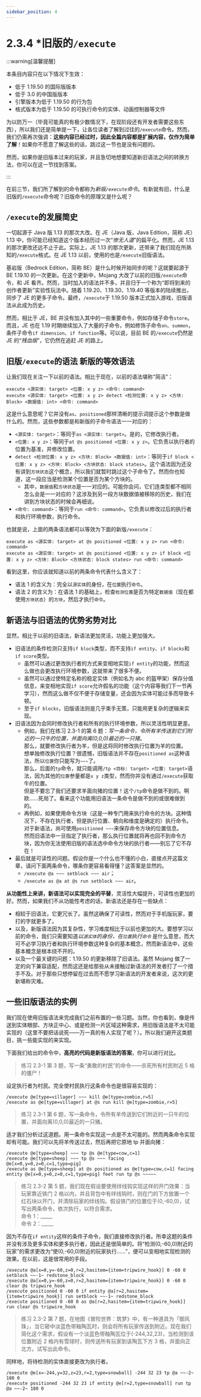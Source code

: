 ```yaml
---
sidebar_position: 4
---
```


# 2.3.4 *旧版的`/execute`

:::warning[温馨提醒]

本条目内容只在以下情况下生效：

- 低于 1.19.50 的国际版版本
- 低于 3.0 的中国版版本
- 引擎版本为低于 1.19.50 的行为包
- 格式版本为低于 1.19.50 的可执行命令的实体、动画控制器等文件

为以防万一（毕竟可能真的有极少数情况下，在现阶段还有开发者需要这些东西），所以我们还是简单提一下，让各位读者了解到过往的`/execute`命令。然而，我们仍需再次强调：**这些内容已经过时，因此全篇内容都是扩展内容，仅作为简单了解**！如果你不愿意了解这些的话，跳过这一节也是没有问题的。

然而，如果你是旧版本过来的玩家，并且急切地想要知道新旧语法之间的转换方法，你可以在这一节找到答案。

:::

在前三节，我们所了解到的命令都称为*新版`/execute`命令*。有新就有旧，什么是旧版的`/execute`命令呢？旧版命令的原理又是什么呢？

## `/execute`的发展简史

一切起源于 Java 版 1.13 的那次大改。在 JE（Java 版，Java Edition，简称 JE）1.13 中，你可能已经知道这个版本经历过一次“*惨无人道*”的扁平化。然而，JE 1.13 的那次更改还远不止于此。实际上，JE 1.13 的那次更新，还带来了我们现在所熟知的`/execute`格式。在 JE 1.13 以前，使用的也是`/execute`旧版语法。

基岩版（Bedrock Edition，简称 BE）是什么时候开始同步的呢？这就要起源于 BE 1.19.10 的一次更新。在这个更新中，Mojang 大改了以前的旧版`/execute`命令，和 JE 看齐。然而，当时加入的语法并不多，并且归于一个称为“即将到来的创作者更新”实验性玩法中。随着 1.19.20、1.19.30、1.19.40 等版本的陆续推出，同步了 JE 的更多子命令。最终，`/execute`于 1.19.50 版本正式加入游戏，旧版语法从此成为历史。

然而，相比于 JE，BE 并没有加入其中的一些重要命令，例如存储子命令`store`。而且，JE 也在 1.19 时期继续加入了大量的子命令，例如修饰子命令`on`、`summon`，条件子命令`if dimension`、`if function`等。可以说，目前 BE 的`/execute`仍然是 JE 的“*残血版*”，它仍然在追赶 JE 的路上。

## 旧版`/execute`的语法 新版的等效语法

让我们现在关注一下以前的语法。相比于现在，以前的语法堪称“简洁”：

```mcfunction title="旧版/execute语法" showLineNumber
execute <源实体: target> <位置: x y z> <命令: command>
execute <源实体: target> <位置: x y z> detect <检测位置: x y z> <方块: Block> <数据值: int> <命令: command>
```

这是什么意思呢？它并没有`as`、`positioned`那样清晰的提示词提示这个参数是做什么的。然而，这些参数都是和新版的子命令语法一一对应的：

- `<源实体: target>`：等同于`as <源实体: target>`。是的，它修改执行者。
- `<位置: x y z>`：等同于`at @s positioned <位置: x y z>`。它负责以执行者的位置为基准，并修改位置。
- `detect <检测位置: x y z> <方块: Block> <数据值: int>`：等同于`if block <位置: x y z> <方块: Block> <方块状态: block states>`。这个语法因为还没有讲到`方块状态`这个概念，所以我们就暂时跳过这个子命令了。然而你也知道，这一段应当是检测某个位置是否为某个方块的。
  - 其中，`数据值`和`方块状态`是一一对应的。可能你会问，它们连类型都不相同怎么会是一一对应的？这涉及到另一段方块数据值被移除的历史，我们在讲到方块状态的时候会再细说。
- `<命令: command>`：等同于`run <命令: command>`。它负责以修改过后的执行者和执行环境参数，执行命令。

也就是说，上面的两条语法都可以等效为下面的新版`/execute`：

```mcfunction title="等效的新版/execute语法" showLineNumber
execute as <源实体: target> at @s positioned <位置: x y z> run <命令: command>
execute as <源实体: target> at @s positioned <位置: x y z> if block <位置: x y z> <方块: Block> <方块状态: block states> run <命令: command>
```

看到这里，你应该就知道以前的两条命令代表什么含义了：

- 语法 1 的含义为：完全以`源实体`的身份，在`位置`执行`命令`。
- 语法 2 的含义为：在语法 1 的基础上，检查`检测位置`是否为特定`数据值`（现在都使用`方块状态`）的`方块`，然后才执行`命令`。

## 新语法与旧语法的优势劣势对比

显然，相比于以前的旧语法，新语法更加灵活，功能上更加强大。

- 旧语法的条件检测只支持`if block`类型，而不支持`if entity`、`if blocks`和`if score`类型。
  - 虽然可以通过更改执行者的方式来变相地实现`if entity`的功能，然而这么做也会更改执行环境参数，这就带来了很多不便。
  - 虽然可以通过使特定名称的稳定实体（例如名为 abc 的盔甲架）保存分值信息，来变相地实现`if score`允许假名的功能（这个内容等我们下一节再学习），然而这么做不仅不便于存储变量，还会因为实体可能过多而导致卡顿。
  - 至于`if blocks`，旧版语法则是几乎束手无策，只能用更复杂的逻辑来实现。
- 旧语法因为会同时修改执行者和所有的执行环境参数，所以灵活性明显更差。
  - 例如，我们在练习 2.3-1 的第 6 题：*写一条命令，令所有羊传送到它们附近的一只牛的位置，并面向离(0,0,0)最近的一只猪*。  
    那么，就要修改执行者为羊，但是这将同时修改执行位置为羊的位置。  
    想单独修改执行位置？很遗憾，旧版语法并不存在`positioned as`这种语法，所以`位置`你只能写为`~~~`了。  
    那么，后面的`tp`命令，就只能调用`/tp <目标: target> <位置: target>`语法，因为其他的`位置`参量都是`x y z`类型，然而你并没有通过`/execute`获取牛的位置。  
    但是不要忘了我们还要求羊面向猪的位置！这个`/tp`命令是做不到的。啊欧……死局了。看来这个功能用旧语法一条命令是做不到的或很难做到的。
  - 再例如，如果使用命令方块（这是一种专门用来执行命令的方块。这种情况下，不存在执行者，但是执行位置、朝向和维度是确定的）执行命令。  
    对于新语法，尚可使用`positioned ~~~`来保存命令方块的位置信息。  
    然而旧语法中一旦指定了执行者，那么执行位置就将再也回不到命令方块，因为你无法使用旧版的语法选中命令方块的执行者——别忘了它不存在！
- 最后就是可读性的问题。假设你是一个什么也不懂的小白，直接点开这篇文章，请问下面两条命令，哪条你更容易看得懂？这答案是显然的。
  - `/execute @a ~~~ setblock ~~~ air`；
  - `/execute as @a at @s run setblock ~~~ air`。

**从功能性上来讲，新语法可以实现完全的平替**，灵活性大幅提升，可读性也更加的好。然而，如果我们不从功能性考虑的话，新语法还是存在一些缺点：

- 相较于旧语法，它更冗长了。虽然这确保了可读性，然而对于手机版玩家，要打的字就更多了。
- 以及，新版语法因为其复杂性，学习难度相比于以前也更加的大。要想学习以前的命令，我们只需要知道*以`源实体`的身份，在`位置`执行`命令`* 是什么意思，而大可不必学习执行者和执行环境参数这种复杂的基本概念，然而新语法中，这些基本概念是根本绕不开的。
- 以及一个最关键的问题：1.19.50 的更新移除了旧语法。虽然 Mojang 做了一定的向下兼容适配，然而这还是给那些从未接触过新语法的开发者打了一个措手不及。对于那些只想停留在过去而不愿学习新语法的开发者来说，这次的更新堪称灾难。

## 一些旧版语法的实例

我们现在使用旧版语法来完成我们之前布置的一些习题。当然，你也看到，像是传送到实体眼部、方块正中心、或是检测一片区域这种需求，用旧版语法是不太可能实现的（这里不要把话说死——万一真的有人实现了呢？）。所以我们避开这类题目，挑一些能实现的来实现。

下面我们给出的命令中，**高亮的代码是新版语法的答案**，你可以进行对比。

> 练习 2.3-1 第 3 题，写一条“勇敢的村民”的命令——杀死所有村民附近 5 格的僵尸！

设定执行者为村民。完全使村民执行这条命令也是很容易实现的：

```mcfunction showLineNumbers {2}
/execute @e[type=villager] ~~~ kill @e[type=zombie,r=5]
/execute as @e[type=villager] at @s run kill @e[type=zombie,r=5]
```

> 练习 2.3-1 第 6 题，写一条命令，令所有羊传送到它们附近的一只牛的位置，并面向离(0,0,0)最近的一只猪。

适才我们分析过这道题。用一条命令实现这一点是不太可能的。然而两条命令实现却有可能。我们可以先将羊传送过去，然后再把它原地 tp 并面向猪：

```mcfunction showLineNumbers {3}
/execute @e[type=sheep] ~~~ tp @s @e[type=cow,c=1]
/execute @e[type=sheep] ~~~ tp @s ~~~ facing @e[x=0,y=0,z=0,c=1,type=pig]
/execute as @e[type=sheep] at @s positioned as @e[type=cow,c=1] facing entity @e[x=0,y=0,z=0,c=1,type=pig] feet run tp @s ~~~~~
```

> 练习 2.3-2 第 5 题，我们现在假设要使用绊线钩实现这样的开门效果：当玩家靠近铁门 2 格以内，并且背包中有绊线钩时，则在门的下方放置一个红石块以开门，并清除玩家的绊线钩。假设铁门的位置位于(0,-60,0)，试写出两条命令，依次执行，以符合需求。  
  命令 1：_____  
  命令 2：_____  

因为不存在`if entity`这样的条件子命令，我们直接修改执行者。所幸这题的条件并没有涉及更多实体和更多执行者，因此还是很简单的。将“检测(0,-60,0)附近的玩家”的需求更改为“使(0,-60,0)附近的玩家执行……”，便可以变相地实现检测的效果。在以前，这是很常用的手段。

```mcfunction showLineNumbers {3-4}
/execute @a[x=0,y=-60,z=0,r=2,hasitem={item=tripwire_hook}] 0 -60 0 setblock ~~-1~ redstone_block
/execute @a[x=0,y=-60,z=0,r=2,hasitem={item=tripwire_hook}] 0 -60 0 clear @s tripwire_hook
/execute positioned 0 -60 0 if entity @a[r=2,hasitem={item=tripwire_hook}] run setblock ~~-1~ redstone_block
/execute positioned 0 -60 0 as @a[r=2,hasitem={item=tripwire_hook}] run clear @s tripwire_hook
```

> 练习 2.3-2 第 7 题，在地图《冒险世界：筑梦》中，有一种道具为「御风珠」，当它砸中淡蓝色带釉陶瓦时，则会将所有玩家传送到附近。现在我们简化这个需求，假设有一个淡蓝色带釉陶瓦位于(-244,32,23)，当检测到该位置附近 2 格内有雪球时，则传送所有玩家到该陶瓦下方 3 格，并面向正北方。试写出此命令。

同样地，将待检测的实体直接更改为执行者。

```mcfunction showLineNumbers {2}
/execute @e[x=-244,y=32,z=23,r=2,type=snowball] -244 32 23 tp @a ~~-2~ 180 0
/execute positioned -244 32 23 if entity @e[r=2,type=snowball] run tp @a ~~-2~ 180 0
```
